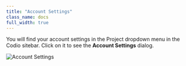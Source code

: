 ```yaml
---
title: "Account Settings"
class_name: docs
full_width: true
---
```


You will find your account settings in the Project dropdown menu in the Codio sitebar. Click on it to see the **Account Settings** dialog.

![Account Settings](docs/settings-editor.png)


